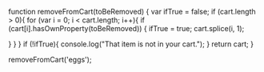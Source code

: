 function removeFromCart(toBeRemoved) {
  var ifTrue = false;
  if (cart.length > 0){
 for (var i = 0; i < cart.length; i++){
  if (cart[i].hasOwnProperty(toBeRemoved)) {
    ifTrue = true;
    cart.splice(i, 1);
    
  } 
 }
}
 if (!ifTrue){
    console.log("That item is not in your cart.");
 }
  return cart;
 } 


removeFromCart('eggs');